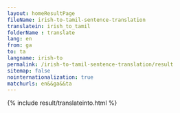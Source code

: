 ```yaml
---
layout: homeResultPage
fileName: irish-to-tamil-sentence-translation
translatein: irish_to_tamil
folderName : translate
lang: en
from: ga
to: ta
langname: irish-to
permalink: /irish-to-tamil-sentence-translation/result
sitemap: false
nointernationalization: true
matchurls: en&&ga&&ta
---
```

{% include result/translateinto.html %}

<script src="/js/result/translation.js" data-foldername="{{page.folderName}}" data-lang="{{page.lang}}"></script>
